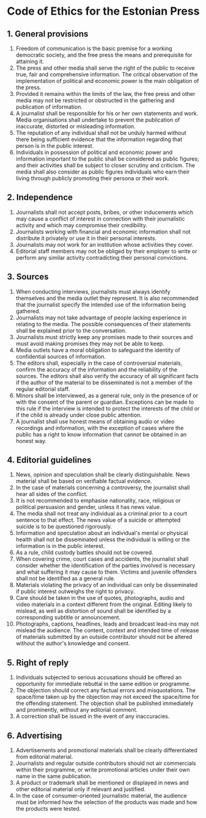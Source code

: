 # Code of Ethics for the Estonian Press

## 1. General provisions

1. Freedom of communication is the basic premise for a working democratic society, and the free press the means and prerequisite for attaining it.
2. The press and other media shall serve the right of the public to receive true, fair and comprehensive information. The critical observation of the implementation of political and economic power is the main obligation of the press.
3. Provided it remains within the limits of the law, the free press and other media may not be restricted or obstructed in the gathering and publication of information.
4. A journalist shall be responsible for his or her own statements and work. Media organisations shall undertake to prevent the publication of inaccurate, distorted or misleading information.
5. The reputation of any individual shall not be unduly harmed without there being sufficient evidence that the information regarding that person is in the public interest.
6. Individuals in possession of political and economic power and information important to the public shall be considered as public figures; and their activities shall be subject to closer scrutiny and criticism. The media shall also consider as public figures individuals who earn their living through publicly promoting their persona or their work.
## 2. Independence
 1. Journalists shall not accept posts, bribes, or other inducements which may cause a conflict of interest in connection with their journalistic activity and which may compromise their credibility.
 2. Journalists working with financial and economic information shall not distribute it privately or use it in their personal interests.
 3. Journalists may not work for an institution whose activities they cover.
 4. Editorial staff members may not be obliged by their employer to write or perform any similar activity contradicting their personal convictions.
## 3. Sources
 1. When conducting interviews, journalists must always identify themselves and the media outlet they represent. It is also recommended that the journalist specify the intended use of the information being gathered.
 2. Journalists may not take advantage of people lacking experience in relating to the media. The possible consequences of their statements shall be explained prior to the conversation.
 3. Journalists must strictly keep any promises made to their sources and must avoid making promises they may not be able to keep.
 4. Media outlets have a moral obligation to safeguard the identity of confidential sources of information.
 5. The editors shall, especially in the case of controversial materials, confirm the accuracy of the information and the reliability of the sources. The editors shall also verify the accuracy of all significant facts if the author of the material to be disseminated is not a member of the regular editorial staff.
 6. Minors shall be interviewed, as a general rule, only in the presence of or with the consent of the parent or guardian. Exceptions can be made to this rule if the interview is intended to protect the interests of the child or if the child is already under close public attention.
 7. A journalist shall use honest means of obtaining audio or video recordings and information, with the exception of cases where the public has a right to know information that cannot be obtained in an honest way.
## 4. Editorial guidelines
 1. News, opinion and speculation shall be clearly distinguishable. News material shall be based on verifiable factual evidence.
 2. In the case of materials concerning a controversy, the journalist shall hear all sides of the conflict.
 3. It is not recommended to emphasise nationality, race, religious or political persuasion and gender, unless it has news value.
 4. The media shall not treat any individual as a criminal prior to a court sentence to that effect. The news value of a suicide or attempted suicide is to be questioned rigorously.
 5. Information and speculation about an individual's mental or physical health shall not be disseminated unless the individual is willing or the information is in the public interest.
 6. As a rule, child custody battles should not be covered.
 7. When covering crime, court cases and accidents, the journalist shall consider whether the identification of the parties involved is necessary and what suffering it may cause to them. Victims and juvenile offenders shall not be identified as a general rule.
 8. Materials violating the privacy of an individual can only be disseminated if public interest outweighs the right to privacy.
 9. Care should be taken in the use of quotes, photographs, audio and video materials in a context different from the original. Editing likely to mislead, as well as distortion of sound shall be identified by a corresponding subtitle or announcement.
 10. Photographs, captions, headlines, leads and broadcast lead-ins may not mislead the audience. The content, context and intended time of release of materials submitted by an outside contributor should not be altered without the author's knowledge and consent.
## 5. Right of reply
 1. Individuals subjected to serious accusations should be offered an opportunity for immediate rebuttal in the same edition or programme.
 2. The objection should correct any factual errors and misquotations. The space/time taken up by the objection may not exceed the space/time for the offending statement. The objection shall be published immediately and prominently, without any editorial comment.
 3. A correction shall be issued in the event of any inaccuracies.
## 6. Advertising
 1. Advertisements and promotional materials shall be clearly differentiated from editorial material.
 2. Journalists and regular outside contributors should not air commercials within their programme, or write promotional articles under their own name in the same publication.
 3. A product or trademark shall be mentioned or displayed in news and other editorial material only if relevant and justified.
 4. In the case of consumer-oriented journalistic material, the audience must be informed how the selection of the products was made and how the products were tested.
